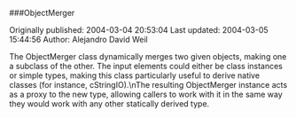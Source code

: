 ###ObjectMerger

Originally published: 2004-03-04 20:53:04
Last updated: 2004-03-05 15:44:56
Author: Alejandro David Weil

The ObjectMerger class dynamically merges two given objects, making one a subclass of the other. The input elements could either be class instances or simple types, making this class particularly useful to derive native classes (for instance, cStringIO).\nThe resulting ObjectMerger instance acts as a proxy to the new type, allowing callers to work with it in the same way they would work with any other statically derived type.